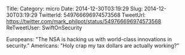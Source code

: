 Title: 
Category: micro
Date: 2014-12-30T03:19:29
Slug: 2014-12-30T03:19:29
TwitterId: 549766696974573568
TweetUrl: https://twitter.com/mark_philpot/status/549766696974573568
ReTweetUser: SwiftOnSecurity

<i class="fa fa-retweet" aria-hidden="true"></i> Europeans: "The NSA is hacking us with world-class innovations in security."
Americans: "Holy crap my tax dollars are actually working?"